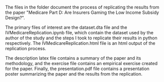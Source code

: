 The files in the folder document the process of replicating the results from the paper "Medicare Part D: Are Insurers Gaming the Low Income Subsidy Design?".

The primary files of interest are the dataset.dta file and the IVMedicareReplication.ipynb file, which contain the dataset used by the author of the study and the steps I took to replicate their results in python respectively. The IVMedicareReplication.html file is an html output of the replication process.

The description latex file contains a summary of the paper and its methodology, and the exercise file contains an empirical exercise created for the paper. Finally, the presentation.pdf file contains a presentation poster summarizing the paper and the results from the replication.
